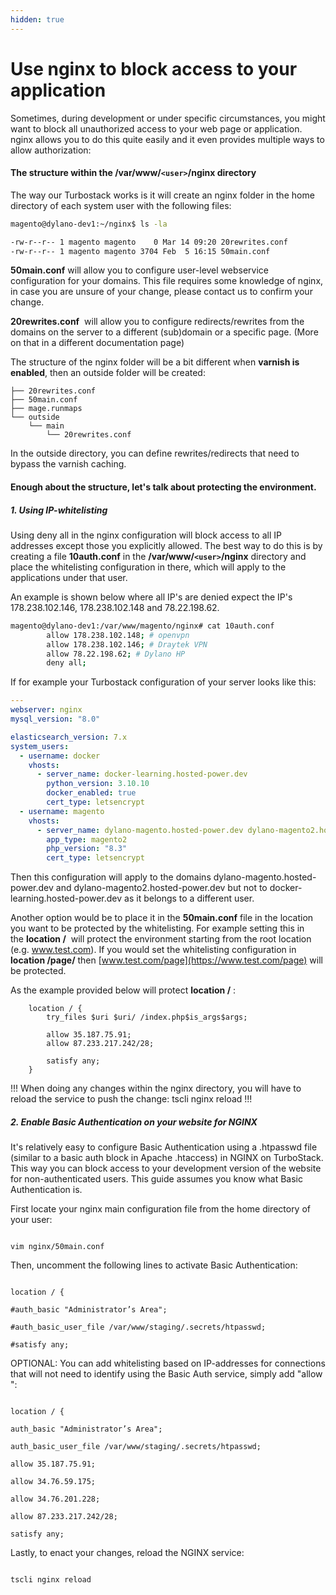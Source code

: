 ```yaml
---
hidden: true
---
```

# Use nginx to block access to your application

Sometimes, during development or under specific circumstances, you might want to block all unauthorized access to your web page or application. nginx allows you to do this quite easily and it even provides multiple ways to allow authorization:

#### The structure within the /var/www/`<user>`/nginx directory

The way our Turbostack works is it will create an nginx folder in the home directory of each system user with the following files:

```bash
magento@dylano-dev1:~/nginx$ ls -la

-rw-r--r-- 1 magento magento    0 Mar 14 09:20 20rewrites.conf
-rw-r--r-- 1 magento magento 3704 Feb  5 16:15 50main.conf
```

**50main.conf** will allow you to configure user-level webservice configuration for your domains. This file requires some knowledge of nginx, in case you are unsure of your change, please contact us to confirm your change.

**20rewrites.conf**  will allow you to configure redirects/rewrites from the domains on the server to a different (sub)domain or a specific page. (More on that in a different documentation page)

The structure of the nginx folder will be a bit different when **varnish is enabled**, then an outside folder will be created:

```
├── 20rewrites.conf
├── 50main.conf
├── mage.runmaps
└── outside
    └── main
        └── 20rewrites.conf
```

In the outside directory, you can define rewrites/redirects that need to bypass the varnish caching.

#### Enough about the structure, let's talk about protecting the environment.

##### 1\. Using IP-whitelisting 

Using deny all in the nginx configuration will block access to all IP addresses except those you explicitly allowed.
The best way to do this is by creating a file **10auth.conf** in the **/var/www/`<user>`/nginx** directory and place the whitelisting configuration in there, which will apply to the applications under that user. 

An example is shown below where all IP's are denied expect the IP's 178.238.102.146, 178.238.102.148 and 78.22.198.62.

```bash
magento@dylano-dev1:/var/www/magento/nginx# cat 10auth.conf
        allow 178.238.102.148; # openvpn
        allow 178.238.102.146; # Draytek VPN
        allow 78.22.198.62; # Dylano HP
        deny all;
```

If for example your Turbostack configuration of your server looks like this:

```yaml
---
webserver: nginx
mysql_version: "8.0"

elasticsearch_version: 7.x
system_users:
  - username: docker
    vhosts:
      - server_name: docker-learning.hosted-power.dev
        python_version: 3.10.10
        docker_enabled: true
        cert_type: letsencrypt
  - username: magento
    vhosts:
      - server_name: dylano-magento.hosted-power.dev dylano-magento2.hosted-power.dev
        app_type: magento2
        php_version: "8.3"
        cert_type: letsencrypt
```

Then this configuration will apply to the domains dylano-magento.hosted-power.dev and dylano-magento2.hosted-power.dev but not to docker-learning.hosted-power.dev as it belongs to a different user.

Another option would be to place it in the **50main.conf** file in the location you want to be protected by the whitelisting.
For example setting this in the **location /**  will protect the environment starting from the root location (e.g. www.test.com).
If you would set the whitelisting configuration in **location /page/** then [www.test.com/page](https://www.test.com/page) will be protected.

As the example provided below will protect **location /** :

```
    location / {
        try_files $uri $uri/ /index.php$is_args$args;
  
        allow 35.187.75.91;
        allow 87.233.217.242/28;
  
        satisfy any;
    }
```

!!!
When doing any changes within the nginx directory, you will have to reload the service to push the change:
tscli nginx reload
!!! 

##### 2. Enable Basic Authentication on your website for NGINX

It's relatively easy to configure Basic Authentication using a .htpasswd file (similar to a basic auth block in Apache .htaccess) in NGINX on TurboStack. This way you can block access to your development version of the website for non-authenticated users. This guide assumes you know what Basic Authentication is.

First locate your nginx main configuration file from the home directory of your user:

```

vim nginx/50main.conf

```

Then, uncomment the following lines to activate Basic Authentication:

```

location / {

#auth_basic "Administrator’s Area";

#auth_basic_user_file /var/www/staging/.secrets/htpasswd;

#satisfy any;

```

OPTIONAL: You can add whitelisting based on IP-addresses for connections that will not need to identify using the Basic Auth service, simply add "allow ":

```

location / {

auth_basic "Administrator’s Area";

auth_basic_user_file /var/www/staging/.secrets/htpasswd;

allow 35.187.75.91;

allow 34.76.59.175;

allow 34.76.201.228;

allow 87.233.217.242/28;

satisfy any;

```

Lastly, to enact your changes, reload the NGINX service:

```

tscli nginx reload

```
